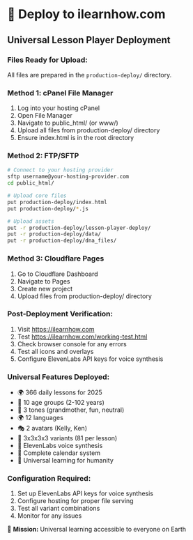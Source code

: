 # 🚀 Deploy to ilearnhow.com

## Universal Lesson Player Deployment

### Files Ready for Upload:
All files are prepared in the `production-deploy/` directory.

### Method 1: cPanel File Manager
1. Log into your hosting cPanel
2. Open File Manager
3. Navigate to public_html/ (or www/)
4. Upload all files from production-deploy/ directory
5. Ensure index.html is in the root directory

### Method 2: FTP/SFTP
```bash
# Connect to your hosting provider
sftp username@your-hosting-provider.com
cd public_html/

# Upload core files
put production-deploy/index.html
put production-deploy/*.js

# Upload assets
put -r production-deploy/lesson-player-deploy/
put -r production-deploy/data/
put -r production-deploy/dna_files/
```

### Method 3: Cloudflare Pages
1. Go to Cloudflare Dashboard
2. Navigate to Pages
3. Create new project
4. Upload files from production-deploy/ directory

### Post-Deployment Verification:
1. Visit https://ilearnhow.com
2. Test https://ilearnhow.com/working-test.html
3. Check browser console for any errors
4. Test all icons and overlays
5. Configure ElevenLabs API keys for voice synthesis

### Universal Features Deployed:
- 🌍 366 daily lessons for 2025
- 👶 10 age groups (2-102 years)
- 🎨 3 tones (grandmother, fun, neutral)
- 🌍 12 languages
- 🎭 2 avatars (Kelly, Ken)
- 🎲 3x3x3x3 variants (81 per lesson)
- 🎵 ElevenLabs voice synthesis
- 📅 Complete calendar system
- 🧠 Universal learning for humanity

### Configuration Required:
1. Set up ElevenLabs API keys for voice synthesis
2. Configure hosting for proper file serving
3. Test all variant combinations
4. Monitor for any issues

🎯 **Mission:** Universal learning accessible to everyone on Earth
